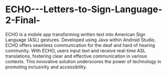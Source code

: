 # ECHO---Letters-to-Sign-Language-2-Final-
ECHO is a mobile app transforming written text into American Sign Language (ASL) gestures. Developed using Java within Android Studio, ECHO offers seamless communication for the deaf and hard of hearing community. With ECHO, users input text and receive real-time ASL translations, fostering clear and effective communication in various contexts. This innovative solution underscores the power of technology in promoting inclusivity and accessibility.
